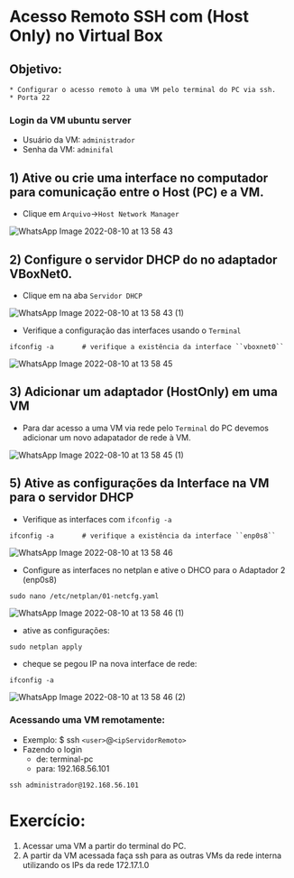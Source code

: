 # Acesso Remoto SSH com (Host Only) no Virtual Box

## Objetivo:
    * Configurar o acesso remoto à uma VM pelo terminal do PC via ssh.
    * Porta 22

### Login da VM ubuntu server

* Usuário da VM: ``administrador``
* Senha da VM: ``adminifal``

## 1) Ative ou crie uma interface no computador para comunicação entre o Host (PC) e a VM. 

* Clique em ``Arquivo``->``Host Network Manager``


![WhatsApp Image 2022-08-10 at 13 58 43](https://user-images.githubusercontent.com/103062784/184415886-6056b095-4b09-4986-9e71-570c63b5fa35.jpeg)



## 2) Configure o servidor DHCP do no adaptador VBoxNet0. 

* Clique em na aba ``Servidor DHCP``

![WhatsApp Image 2022-08-10 at 13 58 43 (1)](https://user-images.githubusercontent.com/103062784/184416000-39201056-b574-4476-aff4-a963276143dd.jpeg)


* Verifique a configuração das interfaces usando o ``Terminal``

```shell
ifconfig -a       # verifique a existência da interface ``vboxnet0``
```

![WhatsApp Image 2022-08-10 at 13 58 45](https://user-images.githubusercontent.com/103062784/184416421-7dfab9c4-ebea-4867-8904-62c1922f0670.jpeg)

## 3) Adicionar um adaptador (HostOnly) em uma VM

* Para dar acesso a uma VM via rede pelo ``Terminal`` do PC devemos adicionar um novo adapatador de rede à VM.


![WhatsApp Image 2022-08-10 at 13 58 45 (1)](https://user-images.githubusercontent.com/103062784/184416787-4bc5662a-a151-4f58-94fe-331d3518e063.jpeg)



## 5) Ative as configurações da Interface na VM para o servidor DHCP

* Verifique as interfaces com ``ifconfig -a``

```shell
ifconfig -a       # verifique a existência da interface ``enp0s8``
```
![WhatsApp Image 2022-08-10 at 13 58 46](https://user-images.githubusercontent.com/103062784/184417043-0252d852-4c45-46a8-830f-a4101b6557cb.jpeg)


* Configure as interfaces no netplan e ative o DHCO para o Adaptador 2 (enp0s8)

```shell
sudo nano /etc/netplan/01-netcfg.yaml
```
![WhatsApp Image 2022-08-10 at 13 58 46 (1)](https://user-images.githubusercontent.com/103062784/184417293-53a77335-5492-420b-9edf-a0fa2e374044.jpeg)


* ative as configurações:

```shell
sudo netplan apply
```

* cheque se pegou IP na nova interface de rede:

```shell
ifconfig -a
```
![WhatsApp Image 2022-08-10 at 13 58 46 (2)](https://user-images.githubusercontent.com/103062784/184417752-fcdb1edc-10c9-4c46-a170-6b52aa28229b.jpeg)


### Acessando uma VM remotamente:

* Exemplo: $ ssh ``<user>``@``<ipServidorRemoto>``
* Fazendo o login 
   * de: terminal-pc
   * para: 192.168.56.101

```shell
ssh administrador@192.168.56.101
```

# Exercício:

1) Acessar uma VM a partir do terminal do PC.
2) A partir da VM acessada faça ssh para as outras VMs da rede interna utilizando os IPs da rede 172.17.1.0

